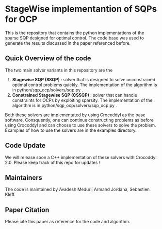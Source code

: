 # StageWise implementantion of SQPs for OCP

This is the repository that contains the python implementations of the sparse SQP designed for optimal control. The code base was used to generate the results discussed in the paper referenced before. 

## Quick Overview of the code

The two main solver variants in this repository are the
1. **Stagewise SQP (SSQP)** : solver that is designed to solve unconstrained optimal control problems quickly. The implementation of the algorithm is in python/sqp_ocp/solvers/sqp.py .
2. **Constrained Stagewise SQP (CSSQP)** : solver that can handle constraints for OCPs by exploiting sparsity.  The implementation of the algorithm is in python/sqp_ocp/solvers/sqp_ocp.py .

Both these solvers are implementated by using Crocoddyl as the base software. Consquently, one can continue constructing problems as before using Crocoddyl and can choose to use these solvers to solve the problem. Examples of how to use the solvers are in the examples directory. 

## Code Update  

We will release soon a C++ implementation of these solvers with Crocoddyl 2.0. Please keep track of this repo for updates ! 

## Maintainers 

The code is maintained by Avadesh Meduri, Armand Jordana, Sebastien Kleff. 

## Paper Citation

Please cite this paper as reference for the code and algorithm. 